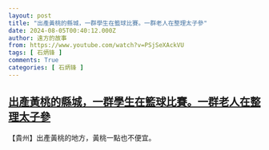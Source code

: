 ```yaml
---
layout: post
title: "出產黃桃的縣城，一群學生在籃球比賽。一群老人在整理太子參"
date: 2024-08-05T00:40:12.000Z
author: 遠方的故事
from: https://www.youtube.com/watch?v=PSjSeXAckVU
tags: [ 石炳锋 ]
comments: True
categories: [ 石炳锋 ]
---
```

<!--1722818412000-->
[出產黃桃的縣城，一群學生在籃球比賽。一群老人在整理太子參](https://www.youtube.com/watch?v=PSjSeXAckVU)
------

<div>
【貴州】出產黃桃的地方，黃桃一點也不便宜。
</div>
